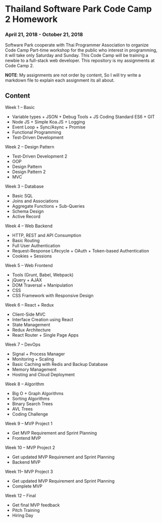 # Thailand Software Park Code Camp 2 Homework
### April 21, 2018 - October 21, 2018
Software Park cooperate with Thai Programmer Association to organize Code Camp Part-time workshop for the public who interest in 
programming, it will take only Saturday and Sunday. This Code Camp will be training a newbie to a full-stack web developer. 
This repository is my assignments at Code Camp 2.


**NOTE**: My assignments are not order by content, So I will try write a markdown file to explain each assignment its all about.
## Content
Week 1 – Basic
- Variable types + JSON + Debug Tools + JS Coding Standard ES6 + GIT
- Node JS + Simple Koa.JS + Logging
- Event Loop + Sync/Async +  Promise
- Functional Programming
- Test-Driven Development

Week 2 – Design Pattern
- Test-Driven Development 2
- OOP
- Design Pattern
- Design Pattern 2
- MVC

Week 3 – Database
- Basic SQL
- Joins and Associations
- Aggregate Functions + Sub-Queries
- Schema Design
- Active Record

Week 4 – Web Backend
- HTTP, REST and API Consumption
- Basic Routing
- Full User Authentication
- Request-Response Lifecycle + OAuth + Token-based Authentication
- Cookies + Sessions

Week 5 – Web Frontend
- Tools (Grunt, Babel, Webpack)
- jQuery + AJAX
- DOM Traversal + Manipulation
- CSS
- CSS Framework with Responsive Design

Week 6 – React + Redux
- Client-Side MVC
- Interface Creation using React
- State Management
- Redux Architecture
- React Router + Single Page Apps

Week 7 – DevOps
- Signal + Process Manager
- Monitoring + Scaling
- Basic Caching with Redis and Backup Database
- Memory Management
- Hosting and Cloud Deployment

Week 8 – Algorithm
- Big O + Graph Algorithms
- Sorting Algorithms
- Binary Search Trees
- AVL Trees
- Coding Challenge

Week 9 – MVP Project 1
- Get MVP Requirement and Sprint Planning
- Frontend MVP

Week 10 – MVP Project 2
- Get updated MVP Requirement and Sprint Planning
- Backend MVP

Week 11– MVP Project 3
- Get updated MVP Requirement and Sprint Planning
- Complete MVP

Week 12 – Final
- Get final MVP feedback
- Pitch Training
- Hiring Day
